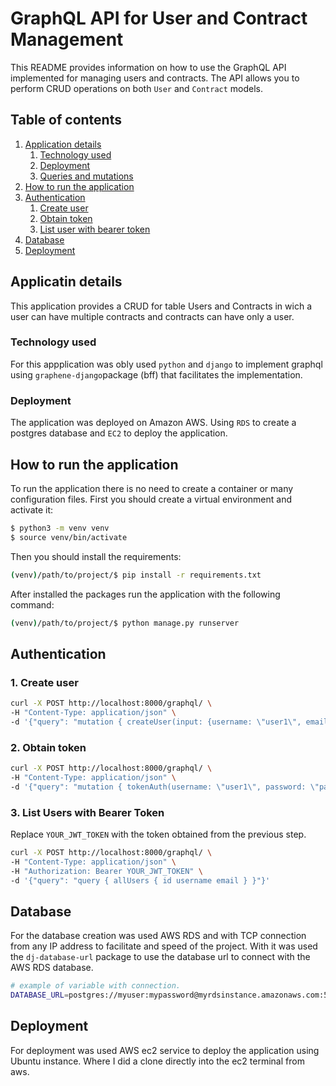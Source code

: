 # GraphQL API for User and Contract Management

This README provides information on how to use the GraphQL API implemented for managing users and contracts. The API allows you to perform CRUD operations on both `User` and `Contract` models.
## Table of contents
1. [Application details](#applicatin-details)
   1. [Technology used](#technology-used)
   2. [Deployment](#deployment)
   3. [Queries and mutations](queries.md)
2. [How to run the application](#how-to-run-the-application)
3. [Authentication](#authentication)
    1. [Create user](#1-create-user)
    2. [Obtain token](#2-obtain-token)
    3. [List user with bearer token](#3-list-users-with-bearer-token)
4. [Database](#database)
5. [Deployment](#deployment)

## Applicatin details
This application provides a CRUD for table Users and Contracts in wich a user can have multiple contracts and contracts can have only a user.

### Technology used
For this appplication was obly used `python` and `django` to implement graphql using `graphene-django`package (bff) that facilitates the implementation. 

### Deployment
The application was deployed on Amazon AWS. Using `RDS` to create a postgres database and `EC2` to deploy the application.

## How to run the application

To run the application there is no need to create a container or many configuration files. 
First you should create a virtual environment and activate it:
```bash
$ python3 -m venv venv
$ source venv/bin/activate
```
Then you should install the requirements:
```bash
(venv)/path/to/project/$ pip install -r requirements.txt 
```
After installed the packages run the application with the following command:
```bash
(venv)/path/to/project/$ python manage.py runserver
```
## Authentication

### 1. Create user
```bash
curl -X POST http://localhost:8000/graphql/ \
-H "Content-Type: application/json" \
-d '{"query": "mutation { createUser(input: {username: \"user1\", email: \"user1@example.com\", password: \"password123\"}) { user { id username email } success message } }"}'
```

### 2. Obtain token
```bash
curl -X POST http://localhost:8000/graphql/ \
-H "Content-Type: application/json" \
-d '{"query": "mutation { tokenAuth(username: \"user1\", password: \"password123\") { token } }"}'
```

### 3. List Users with Bearer Token
Replace `YOUR_JWT_TOKEN` with the token obtained from the previous step.
```bash
curl -X POST http://localhost:8000/graphql/ \
-H "Content-Type: application/json" \
-H "Authorization: Bearer YOUR_JWT_TOKEN" \
-d '{"query": "query { allUsers { id username email } }"}'
```
## Database 

For the database creation was used AWS RDS and with TCP connection from any IP address to facilitate and speed of the project. 
With it was used the `dj-database-url` package to use the database url to connect with the AWS RDS database. 

```bash
# example of variable with connection. 
DATABASE_URL=postgres://myuser:mypassword@myrdsinstance.amazonaws.com:5432/mydatabase
```
## Deployment

For deployment was used AWS ec2 service to deploy the application using Ubuntu instance. 
Where I did a clone directly into the ec2 terminal from aws.

